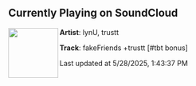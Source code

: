 ## Currently Playing on SoundCloud

[<img align="left" width="100" src="https://i1.sndcdn.com/artworks-SOMQVMeBJg8zzrzp-AzMCyQ-t500x500.jpg">](https://soundcloud.com/14106lyn/tbt4)

**Artist**: lynU, trustt 

**Track**: fakeFriends +trustt [#tbt bonus]

Last updated at 5/28/2025, 1:43:37 PM
